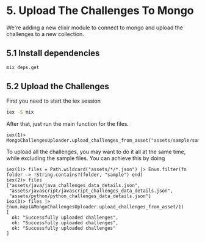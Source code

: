 # 5. Upload The Challenges To Mongo

We're adding a new elixir module to connect to mongo and upload the challenges to a new collection.

## 5.1 Install dependencies

```bash
mix deps.get
```

## 5.2 Upload the Challenges

First you need to start the iex session

```bash
iex -S mix
```

After that, just run the main function for the files.

```iex
iex(1)> MongoChallengesUploader.upload_challenges_from_asset("assets/sample/sample_challenges_data_details.json")
```

To upload all the challenges, you may want to do it all at the same time, while excluding the sample files.
You can achieve this by doing

```iex
iex(1)> files = Path.wildcard("assets/*/*.json") |> Enum.filter(fn folder -> !String.contains?(folder, "sample") end)
iex(2)> files
["assets/java/java_challenges_data_details.json",
 "assets/javascript/javascript_challenges_data_details.json",
 "assets/python/python_challenges_data_details.json"]
iex(3)> files |> Enum.map(&MongoChallengesUploader.upload_challenges_from_asset/1)
[
  ok: "Successfully uploaded challenges",
  ok: "Successfully uploaded challenges",
  ok: "Successfully uploaded challenges"
]
```

